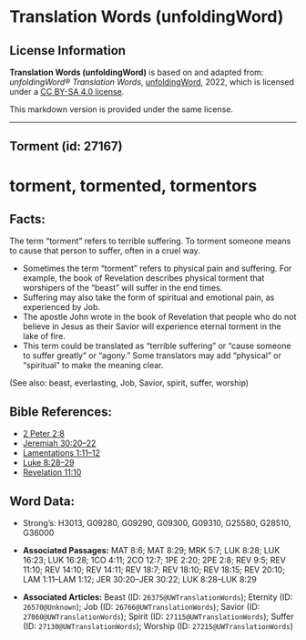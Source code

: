 # Translation Words (unfoldingWord)

## License Information

**Translation Words (unfoldingWord)** is based on and adapted from: _unfoldingWord® Translation Words_, [unfoldingWord](https://unfoldingword.org/utw), 2022, which is licensed under a [CC BY-SA 4.0 license](https://creativecommons.org/licenses/by-sa/4.0/legalcode.en).

This markdown version is provided under the same license.



--------------------------------

## Torment (id: 27167)

torment, tormented, tormentors
==============================

Facts:
------

The term “torment” refers to terrible suffering. To torment someone means to cause that person to suffer, often in a cruel way.

* Sometimes the term “torment” refers to physical pain and suffering. For example, the book of Revelation describes physical torment that worshipers of the “beast” will suffer in the end times.
* Suffering may also take the form of spiritual and emotional pain, as experienced by Job.
* The apostle John wrote in the book of Revelation that people who do not believe in Jesus as their Savior will experience eternal torment in the lake of fire.
* This term could be translated as “terrible suffering” or “cause someone to suffer greatly” or “agony.” Some translators may add “physical” or “spiritual” to make the meaning clear.

(See also: beast, everlasting, Job, Savior, spirit, suffer, worship)

Bible References:
-----------------

* [2 Peter 2:8](https://ref.ly/2Pet2:8)
* [Jeremiah 30:20–22](https://ref.ly/Jer30:20-Jer30:22)
* [Lamentations 1:11–12](https://ref.ly/Lam1:11-Lam1:12)
* [Luke 8:28–29](https://ref.ly/Luke8:28-Luke8:29)
* [Revelation 11:10](https://ref.ly/Rev11:10)

Word Data:
----------

* Strong’s: H3013, G09280, G09290, G09300, G09310, G25580, G28510, G36000

* **Associated Passages:** MAT 8:6; MAT 8:29; MRK 5:7; LUK 8:28; LUK 16:23; LUK 16:28; 1CO 4:11; 2CO 12:7; 1PE 2:20; 2PE 2:8; REV 9:5; REV 11:10; REV 14:10; REV 14:11; REV 18:7; REV 18:10; REV 18:15; REV 20:10; LAM 1:11–LAM 1:12; JER 30:20–JER 30:22; LUK 8:28–LUK 8:29
* **Associated Articles:** Beast (ID: `26375@UWTranslationWords`); Eternity (ID: `26570@Unknown`); Job (ID: `26766@UWTranslationWords`); Savior (ID: `27060@UWTranslationWords`); Spirit (ID: `27115@UWTranslationWords`); Suffer (ID: `27130@UWTranslationWords`); Worship (ID: `27215@UWTranslationWords`)

